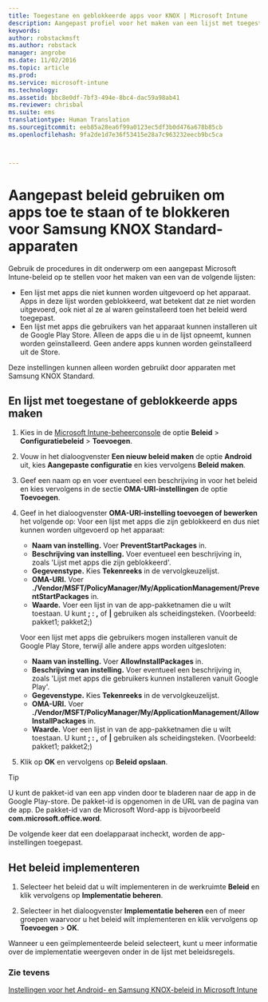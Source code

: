 ```yaml
---
title: Toegestane en geblokkeerde apps voor KNOX | Microsoft Intune
description: Aangepast profiel voor het maken van een lijst met toegestane en geblokkeerde apps voor KNOX.
keywords: 
author: robstackmsft
ms.author: robstack
manager: angrobe
ms.date: 11/02/2016
ms.topic: article
ms.prod: 
ms.service: microsoft-intune
ms.technology: 
ms.assetid: bbc8e0df-7bf3-494e-8bc4-dac59a98ab41
ms.reviewer: chrisbal
ms.suite: ems
translationtype: Human Translation
ms.sourcegitcommit: eeb85a28ea6f99a0123ec5df3b0d476a678b85cb
ms.openlocfilehash: 9fa2de1d7e36f53415e28a7c963232eecb9bc5ca



---
```

# <a name="use-custom-policies-to-allow-and-block-apps-for-samsung-knox-standard-devices"></a>Aangepast beleid gebruiken om apps toe te staan of te blokkeren voor Samsung KNOX Standard-apparaten

Gebruik de procedures in dit onderwerp om een aangepast Microsoft Intune-beleid op te stellen voor het maken van een van de volgende lijsten:

- Een lijst met apps die niet kunnen worden uitgevoerd op het apparaat. Apps in deze lijst worden geblokkeerd, wat betekent dat ze niet worden uitgevoerd, ook niet al ze al waren geïnstalleerd toen het beleid werd toegepast.
- Een lijst met apps die gebruikers van het apparaat kunnen installeren uit de Google Play Store. Alleen de apps die u in de lijst opneemt, kunnen worden geïnstalleerd. Geen andere apps kunnen worden geïnstalleerd uit de Store.

Deze instellingen kunnen alleen worden gebruikt door apparaten met Samsung KNOX Standard.

## <a name="to-create-an-allowed-or-blocked-app-list"></a>En lijst met toegestane of geblokkeerde apps maken

1. Kies in de [Microsoft Intune-beheerconsole](https://manage.microsoft.com/) de optie **Beleid** &gt; **Configuratiebeleid** &gt; **Toevoegen**.
2. Vouw in het dialoogvenster **Een nieuw beleid maken** de optie **Android** uit, kies **Aangepaste configuratie** en kies vervolgens **Beleid maken**.
3. Geef een naam op en voer eventueel een beschrijving in voor het beleid en kies vervolgens in de sectie **OMA-URI-instellingen** de optie **Toevoegen**.
4. Geef in het dialoogvenster **OMA-URI-instelling toevoegen of bewerken** het volgende op: Voor een lijst met apps die zijn geblokkeerd en dus niet kunnen worden uitgevoerd op het apparaat:
    
    - **Naam van instelling.** Voer **PreventStartPackages** in.
    - **Beschrijving van instelling.** Voer eventueel een beschrijving in, zoals 'Lijst met apps die zijn geblokkeerd'.
    -   **Gegevenstype.** Kies **Tekenreeks** in de vervolgkeuzelijst.
    -   **OMA-URI.** Voer **./Vendor/MSFT/PolicyManager/My/ApplicationManagement/PreventStartPackages** in.
    -   **Waarde.** Voer een lijst in van de app-pakketnamen die u wilt toestaan. U kunt **; : ,** of **|** gebruiken als scheidingsteken. (Voorbeeld: pakket1; pakket2;)

    Voor een lijst met apps die gebruikers mogen installeren vanuit de Google Play Store, terwijl alle andere apps worden uitgesloten:

    - **Naam van instelling.** Voer **AllowInstallPackages** in.
    - **Beschrijving van instelling.** Voer eventueel een beschrijving in, zoals 'Lijst met apps die gebruikers kunnen installeren vanuit Google Play'.
    - **Gegevenstype.** Kies **Tekenreeks** in de vervolgkeuzelijst.
    - **OMA-URI.** Voer **./Vendor/MSFT/PolicyManager/My/ApplicationManagement/AllowInstallPackages** in.
    - **Waarde.** Voer een lijst in van de app-pakketnamen die u wilt toestaan. U kunt **; : ,** of **|** gebruiken als scheidingsteken. (Voorbeeld: pakket1; pakket2;)

4. Klik op **OK** en vervolgens op **Beleid opslaan**. 

>[!TIP]
> U kunt de pakket-id van een app vinden door te bladeren naar de app in de Google Play-store. De pakket-id is opgenomen in de URL van de pagina van de app. De pakket-id van de Microsoft Word-app is bijvoorbeeld **com.microsoft.office.word**.

De volgende keer dat een doelapparaat incheckt, worden de app-instellingen toegepast.


## <a name="deploy-the-policy"></a>Het beleid implementeren

1.  Selecteer het beleid dat u wilt implementeren in de werkruimte **Beleid** en klik vervolgens op **Implementatie beheren**.

2.  Selecteer in het dialoogvenster **Implementatie beheren** een of meer groepen waarvoor u het beleid wilt implementeren en klik vervolgens op **Toevoegen** &gt; **OK**.

 
Wanneer u een geïmplementeerde beleid selecteert, kunt u meer informatie over de implementatie weergeven onder in de lijst met beleidsregels.

### <a name="see-also"></a>Zie tevens
[Instellingen voor het Android- en Samsung KNOX-beleid in Microsoft Intune](android-policy-settings-in-microsoft-intune.md)



<!--HONumber=Nov16_HO1-->


